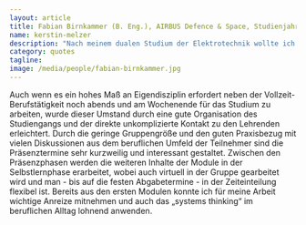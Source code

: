 ```yaml
---
layout: article
title: Fabian Birnkammer (B. Eng.), AIRBUS Defence & Space, Studienjahrgang 2015
name: kerstin-melzer
description: "Nach meinem dualen Studium der Elektrotechnik wollte ich mich nach einiger Zeit im Beruf weiterbilden. Da in meinem aktuellen Arbeitsbereich bereits viel interdisziplinäres Verständnis erforderlich ist, sprach mich das Systems Engineering Masterstudium sofort an. Dieser Eindruck wurde nach einem persönlichen Gespräch mit Prof. Förstner noch verstärkt, so dass ich mich entschied nebenbei noch ein Studium aufzunehmen. Diese Entscheidung habe ich bislang nicht bereut."
category: quotes
tagline: 
image: /media/people/fabian-birnkammer.jpg
---
```



Auch wenn es ein hohes Maß an Eigendisziplin erfordert neben der Vollzeit-Berufstätigkeit noch abends und am Wochenende für das Studium zu arbeiten, wurde dieser Umstand durch eine gute Organisation des Studiengangs und der direkte unkomplizierte Kontakt zu den Lehrenden erleichtert.
Durch die geringe Gruppengröße und den guten Praxisbezug mit vielen Diskussionen aus dem beruflichen Umfeld der Teilnehmer sind die Präsenztermine sehr kurzweilig und interessant gestaltet.
Zwischen den Präsenzphasen werden die weiteren Inhalte der Module in der Selbstlernphase erarbeitet, wobei auch virtuell in der Gruppe gearbeitet wird und man - bis auf die festen Abgabetermine - in der Zeiteinteilung flexibel ist.
Bereits aus den ersten Modulen konnte ich für meine Arbeit wichtige Anreize mitnehmen und auch das „systems thinking“ im beruflichen Alltag lohnend anwenden.
